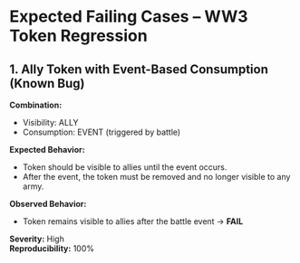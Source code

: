 # Expected Failing Cases – WW3 Token Regression

## 1. Ally Token with Event-Based Consumption (Known Bug)

**Combination:**  
- Visibility: ALLY  
- Consumption: EVENT (triggered by battle)

**Expected Behavior:**  
- Token should be visible to allies until the event occurs.  
- After the event, the token must be removed and no longer visible to any army.

**Observed Behavior:**  
- Token remains visible to allies after the battle event → **FAIL**  


**Severity:** High  
**Reproducibility:** 100%